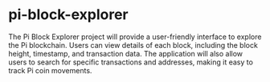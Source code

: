 # pi-block-explorer
The Pi Block Explorer project will provide a user-friendly interface to explore the Pi blockchain. Users can view details of each block, including the block height, timestamp, and transaction data. The application will also allow users to search for specific transactions and addresses, making it easy to track Pi coin movements.
